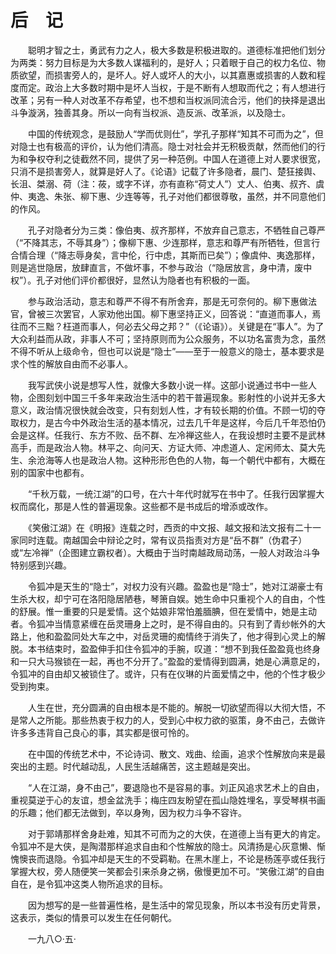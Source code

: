 <audio autoplay="autoplay" loop="true">
  <source src="/xajh/xiaoaojianghuqu.mp3" type="audio/mpeg">
</audio>

# 后　记
　　聪明才智之士，勇武有力之人，极大多数是积极进取的。道德标准把他们划分为两类：努力目标是为大多数人谋福利的，是好人；只着眼于自己的权力名位、物质欲望，而损害旁人的，是坏人。好人或坏人的大小，以其嘉惠或损害的人数和程度而定。政治上大多数时期中是坏人当权，于是不断有人想取而代之；有人想进行改革；另有一种人对改革不存希望，也不想和当权派同流合污，他们的抉择是退出斗争漩涡，独善其身。所以一向有当权派、造反派、改革派，以及隐士。

　　中国的传统观念，是鼓励人“学而优则仕”，学孔子那样“知其不可而为之”，但对隐士也有极高的评价，认为他们清高。隐士对社会并无积极贡献，然而他们的行为和争权夺利之徒截然不同，提供了另一种范例。中国人在道德上对人要求很宽，只消不是损害旁人，就算是好人了。《论语》记载了许多隐者，晨门、楚狂接舆、长沮、桀溺、荷（注：莜，或字不详，亦有直称“荷丈人”）丈人、伯夷、叔齐、虞仲、夷逸、朱张、柳下惠、少连等等，孔子对他们都很尊敬，虽然，并不同意他们的作风。

　　孔子对隐者分为三类：像伯夷、叔齐那样，不放弃自己意志，不牺牲自己尊严（“不降其志，不辱其身”）；像柳下惠、少连那样，意志和尊严有所牺牲，但言行合情合理（“降志辱身矣，言中伦，行中虑，其斯而已矣”）；像虞仲、夷逸那样，则是逃世隐居，放肆直言，不做坏事，不参与政治（“隐居放言，身中清，废中权”）。孔子对他们评价都很好，显然认为隐者也有积极的一面。

　　参与政治活动，意志和尊严不得不有所舍弃，那是无可奈何的。柳下惠做法官，曾被三次罢官，人家劝他出国。柳下惠坚持正义，回答说：“直道而事人，焉往而不三黜？枉道而事人，何必去父母之邦？”（《论语》）。关键是在“事人”。为了大众利益而从政，非事人不可；坚持原则而为公众服务，不以功名富贵为念，虽然不得不听从上级命令，但也可以说是“隐士”——至于一般意义的隐士，基本要求是求个性的解放自由而不必事人。

　　我写武侠小说是想写人性，就像大多数小说一样。这部小说通过书中一些人物，企图刻划中国三千多年来政治生活中的若干普遍现象。影射性的小说并无多大意义，政治情况很快就会改变，只有刻划人性，才有较长期的价值。不顾一切的夺取权力，是古今中外政治生活的基本情况，过去几千年是这样，今后几千年恐怕仍会是这样。任我行、东方不败、岳不群、左冷禅这些人，在我设想时主要不是武林高手，而是政治人物。林平之、向问天、方证大师、冲虑道人、定闲师太、莫大先生、余沧海等人也是政治人物。这种形形色色的人物，每一个朝代中都有，大概在别的国家中也都有。

　　“千秋万载，一统江湖”的口号，在六十年代时就写在书中了。任我行因掌握大权而腐化，那是人性的普遍现象。这些都不是书成后的增添或改作。

　　《笑傲江湖》在《明报》连载之时，西贡的中文报、越文报和法文报有二十一家同时连载。南越国会中辩论之时，常有议员指责对方是“岳不群”（伪君子）或“左冷禅”（企图建立霸权者）。大概由于当时南越政局动荡，一般人对政治斗争特别感到兴趣。

　　令狐冲是天生的“隐士”，对权力没有兴趣。盈盈也是“隐士”，她对江湖豪士有生杀大权，却宁可在洛阳隐居陋巷，琴箫自娱。她生命中只重视个人的自由，个性的舒展。惟一重要的只是爱情。这个姑娘非常怕羞腼腆，但在爱情中，她是主动者。令狐冲当情意紧缠在岳灵珊身上之时，是不得自由的。只有到了青纱帐外的大路上，他和盈盈同处大车之中，对岳灵珊的痴情终于消失了，他才得到心灵上的解脱。本书结束时，盈盈伸手扣住令狐冲的手腕，叹道：“想不到我任盈盈竟也终身和一只大马猴锁在一起，再也不分开了。”盈盈的爱情得到圆满，她是心满意足的，令狐冲的自由却又被锁住了。或许，只有在仪琳的片面爱情之中，他的个性才极少受到拘束。

　　人生在世，充分圆满的自由根本是不能的。解脱一切欲望而得以大彻大悟，不是常人之所能。那些热衷于权力的人，受到心中权力欲的驱策，身不由己，去做许许多多违背自己良心的事，其实都是很可怜的。

　　在中国的传统艺术中，不论诗词、散文、戏曲、绘画，追求个性解放向来是最突出的主题。时代越动乱，人民生活越痛苦，这主题越是突出。

　　“人在江湖，身不由己”，要退隐也不是容易的事。刘正风追求艺术上的自由，重视莫逆于心的友谊，想金盆洗手；梅庄四友盼望在孤山隐姓埋名，享受琴棋书画的乐趣；他们都无法做到，卒以身殉，因为权力斗争不容许。

　　对于郭靖那样舍身赴难，知其不可而为之的大侠，在道德上当有更大的肯定。令狐冲不是大侠，是陶潜那样追求自由和个性解放的隐士。风清扬是心灰意懒、惭愧懊丧而退隐。令狐冲却是天生的不受羁勒。在黑木崖上，不论是杨莲亭或任我行掌握大权，旁人随便笑一笑都会引来杀身之祸，傲慢更加不可。“笑傲江湖”的自由自在，是令狐冲这类人物所追求的目标。

　　因为想写的是一些普遍性格，是生活中的常见现象，所以本书没有历史背景，这表示，类似的情景可以发生在任何朝代。

　　一九八○·五·

